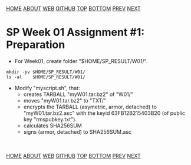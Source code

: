 ---
---
[HOME](index.md)
[ABOUT](README.md)
[WEB](https://osp4diss.vlsm.org/)
[GITHUB](https://github.com/os2xx/osp4diss/)
[TOP](#)
[BOTTOM](#endofpage)
[PREV](ASP.md#idx01)
[NEXT](S01-02.md)

# SP Week 01 Assignment #1: Preparation

* For Week01, create folder "$HOME/SP_RESULT/W01/".

```
mkdir -pv $HOME/SP_RESULT/W01/
ls -al    $HOME/SP_RESULT/W01/

```
* Modify "myscript.sh", that:
  * creates TARBALL "myW01.tar.bz2" of "W01/"
  * moves "myW01.tar.bz2" to "TXT/"
  * encrypts the TARBALL (asymetric, armor, detached) to "myW01.tar.bz2.asc" with the
    keyid 63FB12B215403B20 (of public key "rmspubkey.txt").
  * calculates SHA256SUM 
  * signs (armor, detached) to SHA256SUM.asc

<br id="endofpage"><br>
[HOME](index.md)
[ABOUT](README.md)
[WEB](https://osp4diss.vlsm.org/)
[GITHUB](https://github.com/os2xx/osp4diss)
[TOP](#)
[BOTTOM](#endofpage)
[PREV](ASP.md#idx01)
[NEXT](S01-02.md)
<br>

